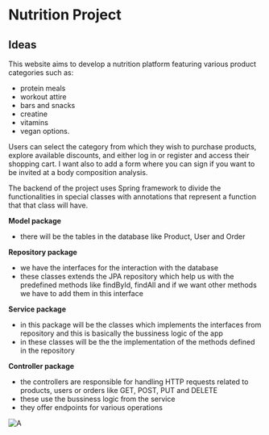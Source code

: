 # Nutrition Project
## Ideas

This website aims to develop a nutrition platform featuring various product categories such as:
- protein meals
- workout attire
- bars and snacks
- creatine
- vitamins
- vegan options.

Users can select the category from which they wish to purchase products, explore available discounts, and either log in or register and access their shopping cart.
I want also to add a form where you can sign if you want to be invited at a body composition analysis.

The backend of the project uses Spring framework to divide the functionalities in special classes with annotations that represent a function that that class will have.

**Model package**
- there will be the tables in the database like Product, User and Order

**Repository package**
- we have the interfaces for the interaction with the database
- these classes extends the JPA  repository which help us with the predefined methods like findById, findAll and if we want other methods we have to add them in this interface 

**Service package**
- in this package will be the classes which implements the interfaces from repository and this is basically the bussiness logic of the app
- in these classes will be the the implementation of the methods defined in the repository

**Controller package**
- the controllers are responsible for handling HTTP requests related to products, users or orders like GET, POST, PUT and DELETE
- these use the bussiness logic from the service
- they offer endpoints for various operations

![A](D:\PS-lab\Nutrition_Project\dbdiagram.png "Diagram of the database")






